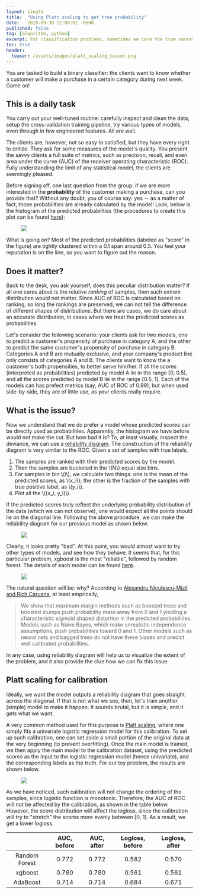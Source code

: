 ```yaml
---
layout: single
title:  "Using Platt scaling to get true probability"
date:   2018-09-30 12:00:01 -0600
published: false
tag: [algorithm, python]
excerpt: For classification problems, sometimes we care the true narrative of the predicted probability more than the predicted class. But the predicted probabilities are not always accuarte. Here is where some calibration can help.
toc: true
header:
  teaser: /assets/images/platt_scaling_teaser.png
---
```


You are tasked to build a binary classifier: the clients want to know whether a customer will make a purchase in a certain category during next week. Game on!

## This is a daily task
You carry out your well-tuned routine: carefully inspect and clean the data; setup the cross-validation training pipeline, try various types of models, even through in few engineered features. All are well. 

The clients are, however, not so easy to satisfied, but they have every right to critize. They ask for some measures of the model's quality. You present the savvy clients a full suite of metrics, such as precision, recall, and even area under the curve (AUC) of the receiver operating characteristic (ROC). Fully understanding the limit of any statistical model, the clients are seemingly pleased. 

Before signing off, one last question from the group: if we are more interested in the **probability** of the customer making a purchase, can you provide that? Without any doubt, you of course say: yes -- as a matter of fact, those probabilities are already calculated by the model! Look, below is the histogram of the predicted probabilities (the procedures to create this plot can be found [here](http://nbviewer.jupyter.org/github/changyaochen/changyaochen.github.io/blob/master/assets/notebooks/Platt_scaling.ipynb)): 

<figure>
<a href="/assets/images/platt_adaboost_hist.jpg"><img src="/assets/images/platt_adaboost_hist.png"></a>
</figure>

What is going on? Most of the predicted probabilities (labeled as "score" in the figure) are tightly clustered within a 0.1 span around 0.5. You feel your reputation is on the line, so you want to figure out the reason.

## Does it matter?
Back to the desk,  you ask yourself, does this peculiar distribution matter? If all one cares about is the *relative ranking* of samples, then such extrem distribution would not matter. Since AUC of ROC is calculated based on ranking, so long the rankings are preserved, we can not tell the difference of different shapes of distributions. But there are cases, we do care about an accurate distribution, in cases where we treat the predicted scores as probabilities.  

Let's consider the following scenario: your clients ask for two models, one to predict a customer's propensity of purchase in category A, and the other to predict the same customer's propensity of purchase in category B. Categories A and B are mutually exclusive, and your company's product line only consists of categories A and B. The clients want to know the a customer's both propensities, to better serve him/her. If all the scores (interpreted as probabilities) predicted by model A lie in the range [0, 0.5), and all the scores predicted by model B lie in the range [0.5, 1]. Each of the models can has prefect metrics (say, AUC of ROC of 0.99), but when used side-by-side, they are of little use, as your clients really require.

## What is the issue?

Now we understand that we do prefer a model whose predicted scores can be directly used as probabilities. Apparently, the histogram we have before would not make the cut. But how bad it is? To, at least visually, inspect the deviance, we can use a [reliability diagram](https://www.jstor.org/stable/pdf/2987588.pdf). The construction of the reliability diagram is very similar to the ROC. Given a set of samples with true labels,  
1. The samples are ranked with their predicted scores by the model. 
2. Then the samples are bucketed in the \\(N\\) equal size bins.
3. For samples in bin \\(i\\), we calculate two things: one is the mean of the predicted scores, as \\(x_i\\); the other is the fraction of the samples with true positive label, as \\(y_i\\).
4. Plot all the \\((x_i, y_i)\\). 

If the predicted scores truly reflect the underlying probability distribution of the data (which we can not observe), one would expect all the points should lie on the diagonal line. Following the above procedure, we can make the reliability diagram for our previous model as shown below.

<figure>
<a href="/assets/images/platt_adaboost_rd.jpg"><img src="/assets/images/platt_adaboost_rd.png"></a>
</figure>

Clearly, it looks pretty "bad". At this point, you would almost want to try other types of models, and see how they behave. It seems that, for this particular problem, xgboost is the most "reliable", followed by random forest. The details of each model can be found [here](http://nbviewer.jupyter.org/github/changyaochen/changyaochen.github.io/blob/master/assets/notebooks/Platt_scaling.ipynb).

<figure>
<a href="/assets/images/platt_all_rd.jpg"><img src="/assets/images/platt_all_rd.png"></a>
</figure>

The natural question will be: why? According to [Alexandru Niculescu-Mizil and Rich Caruana](https://www.cs.cornell.edu/~alexn/papers/calibration.icml05.crc.rev3.pdf), at least emprically, 
> We show that maximum margin methods such as boosted trees and boosted stumps push probability mass away from 0 and 1 yielding a characteristic sigmoid shaped distortion in the predicted probabilities. Models such as Naive Bayes, which make unrealistic independence assumptions, push probabilities toward 0 and 1. Other models such as neural nets and bagged trees do not have these biases and predict well calibrated probabilities. 

In any case, using reliability diagram will help us to visualize the extent of the problem, and it also provide the clue how we can fix this issue.

## Platt scaling for calibration

Ideally, we want the model outputs a reliability diagram that goes straight across the diagonal. If that is not what we see, then, let's train another (simple) model to make it happen. It sounds brutal, but it is simple, and it gets what we want. 

A very common method used for this purpose is [Platt scaling](https://en.wikipedia.org/wiki/Platt_scaling), where one simply fits a univariate logistic regression model for this calibration. To set up such calibration, one can set aside a small portion of the original data at the very beginning (to prevent overfitting). Once the main model is trained, we then apply the main model to the calibration dataset, using the predicted scores as the input to the logistic regression model (hence univariate), and the corresponding labels as the truth. For our toy problem, the results are shown below. 

<figure>
<a href="/assets/images/platt_all_rd_fit.jpg"><img src="/assets/images/platt_all_rd_fit.png"></a>
</figure>

As we have noticed, such calibration will not change the ordering of the samples, since logistic function is monotonic. Therefore, the AUC of ROC will not be affected by the calibration, as shown in the table below. However, the score distribution will affect the logloss, since the calibration will try to "stretch" the scores more evenly between [0, 1]. As a result, we get a lower logloss.

|  | AUC, before | AUC, after | Logloss, before | Logloss, after |
|:-------------:|:-----------:|:----------:|:---------------:|:--------------:|
| Random Forest | 0.772 | 0.772 | 0.582 | 0.570 |
| xgboost | 0.780 | 0.780 | 0.561 | 0.561 |
| AdaBoost | 0.714 | 0.714 | 0.684 | 0.671 |

